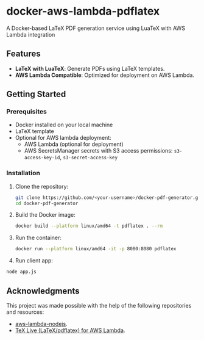 # docker-aws-lambda-pdflatex
A Docker-based LaTeX PDF generation service using LuaTeX with AWS Lambda integration

## Features

- **LaTeX with LuaTeX**: Generate PDFs using LaTeX templates.
- **AWS Lambda Compatible**: Optimized for deployment on AWS Lambda.

## Getting Started
### Prerequisites

- Docker installed on your local machine
- LaTeX template
- Optional for AWS lambda deployment:
    - AWS Lambda (optional for deployment)
    - AWS SecretsManager secrets with S3 access permissions: `s3-access-key-id`, `s3-secret-access-key`

### Installation

1. Clone the repository:

   ```bash
   git clone https://github.com/<your-username>/docker-pdf-generator.git
   cd docker-pdf-generator
   ```

2. Build the Docker image:

   ```bash
   docker build --platform linux/amd64 -t pdflatex . --rm
   ```

3. Run the container:

   ```bash
   docker run --platform linux/amd64 -it -p 8080:8080 pdflatex
   ```

4. Run client app:

  ```bash
  node app.js
  ```

## Acknowledgments

This project was made possible with the help of the following repositories and resources:

- [aws-lambda-nodejs](https://github.com/jrichardsz/aws-lambda-nodejs).
- [TeX Live (LaTeX/pdflatex) for AWS Lambda](https://github.com/serverlesspub/latex-aws-lambda-layer).



   
